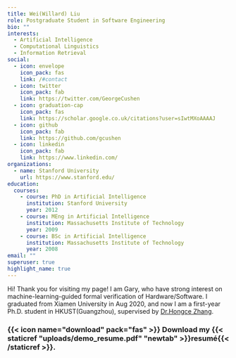 ```yaml
---
title: Wei(Willard) Liu
role: Postgraduate Student in Software Engineering
bio: ""
interests:
  - Artificial Intelligence
  - Computational Linguistics
  - Information Retrieval
social:
  - icon: envelope
    icon_pack: fas
    link: /#contact
  - icon: twitter
    icon_pack: fab
    link: https://twitter.com/GeorgeCushen
  - icon: graduation-cap
    icon_pack: fas
    link: https://scholar.google.co.uk/citations?user=sIwtMXoAAAAJ
  - icon: github
    icon_pack: fab
    link: https://github.com/gcushen
  - icon: linkedin
    icon_pack: fab
    link: https://www.linkedin.com/
organizations:
  - name: Stanford University
    url: https://www.stanford.edu/
education:
  courses:
    - course: PhD in Artificial Intelligence
      institution: Stanford University
      year: 2012
    - course: MEng in Artificial Intelligence
      institution: Massachusetts Institute of Technology
      year: 2009
    - course: BSc in Artificial Intelligence
      institution: Massachusetts Institute of Technology
      year: 2008
email: ""
superuser: true
highlight_name: true
---
```



Hi! Thank you for visiting my page! I am Gary, who have strong interest on machine-learning-guided formal verification of Hardware/Software. I graduated from Xiamen University in Aug 2020, and now I am a first-year Ph.D. student in HKUST(Guangzhou), supervised by [Dr.Hongce Zhang](https://hongcezh.people.ust.hk/).



### {{< icon name="download" pack="fas" >}} Download my {{< staticref "uploads/demo_resume.pdf" "newtab" >}}resumé{{< /staticref >}}.